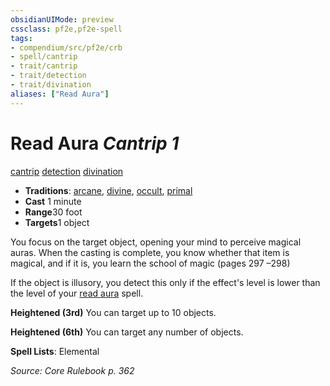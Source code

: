 ```yaml
---
obsidianUIMode: preview
cssclass: pf2e,pf2e-spell
tags:
- compendium/src/pf2e/crb
- spell/cantrip
- trait/cantrip
- trait/detection
- trait/divination
aliases: ["Read Aura"]
---
```

# Read Aura *Cantrip 1*   
[cantrip](../../Rules/traits/cantrip.md)  [detection](../../Rules/traits/detection.md)  [divination](../../Rules/traits/divination.md)  

- **Traditions**: [arcane](../../Rules/traits/arcane.md), [divine](../../Rules/traits/divine.md), [occult](../../Rules/traits/occult.md), [primal](../../Rules/traits/primal.md)
- **Cast** 1 minute 
- **Range**30 foot
- **Targets**1 object

You focus on the target object, opening your mind to perceive magical auras. When the casting is complete, you know whether that item is magical, and if it is, you learn the school of magic (pages 297 –298)

If the object is illusory, you detect this only if the effect's level is lower than the level of your [read aura](../../../..//TTRPGShare-Pathfinder-2E-Vault/compendium/spells/read-aura.md) spell.

**Heightened (3rd)** You can target up to 10 objects.

**Heightened (6th)** You can target any number of objects.

**Spell Lists**: Elemental

*Source: Core Rulebook p. 362*